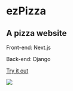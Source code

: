 # ezPizza

## A pizza website

Front-end: Next.js

Back-end: Django

<a href="https://ez-pizza.vercel.app/">Try it out</a>

<img src="https://i.imgur.com/4Hm4prf.png">
